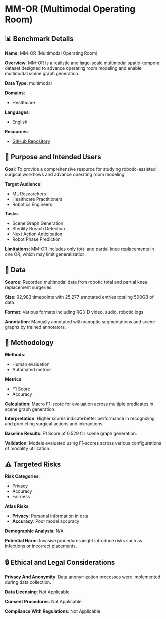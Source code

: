 # MM-OR (Multimodal Operating Room)

## 📊 Benchmark Details

**Name**: MM-OR (Multimodal Operating Room)

**Overview**: MM-OR is a realistic and large-scale multimodal spatio-temporal dataset designed to advance operating room modeling and enable multimodal scene graph generation.

**Data Type**: multimodal

**Domains**:
- Healthcare

**Languages**:
- English

**Resources**:
- [GitHub Repository](https://github.com/egeozsoy/MM-OR)

## 🎯 Purpose and Intended Users

**Goal**: To provide a comprehensive resource for studying robotic-assisted surgical workflows and advance operating room modeling.

**Target Audience**:
- ML Researchers
- Healthcare Practitioners
- Robotics Engineers

**Tasks**:
- Scene Graph Generation
- Sterility Breach Detection
- Next Action Anticipation
- Robot Phase Prediction

**Limitations**: MM-OR includes only total and partial knee replacements in one OR, which may limit generalization.

## 💾 Data

**Source**: Recorded multimodal data from robotic total and partial knee replacement surgeries.

**Size**: 92,983 timepoints with 25,277 annotated entries totaling 500GB of data

**Format**: Various formats including RGB-D video, audio, robotic logs

**Annotation**: Manually annotated with panoptic segmentations and scene graphs by trained annotators.

## 🔬 Methodology

**Methods**:
- Human evaluation
- Automated metrics

**Metrics**:
- F1 Score
- Accuracy

**Calculation**: Macro F1-score for evaluation across multiple predicates in scene graph generation.

**Interpretation**: Higher scores indicate better performance in recognizing and predicting surgical actions and interactions.

**Baseline Results**: F1 Score of 0.529 for scene graph generation.

**Validation**: Models evaluated using F1-scores across various configurations of modality utilization.

## ⚠️ Targeted Risks

**Risk Categories**:
- Privacy
- Accuracy
- Fairness

**Atlas Risks**:
- **Privacy**: Personal information in data
- **Accuracy**: Poor model accuracy

**Demographic Analysis**: N/A

**Potential Harm**: Invasive procedures might introduce risks such as infections or incorrect placements.

## 🔒 Ethical and Legal Considerations

**Privacy And Anonymity**: Data anonymization processes were implemented during data collection.

**Data Licensing**: Not Applicable

**Consent Procedures**: Not Applicable

**Compliance With Regulations**: Not Applicable
